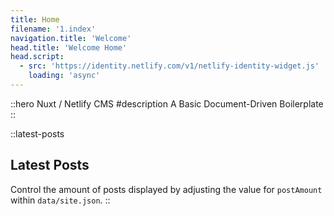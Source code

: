 ```yaml
---
title: Home
filename: '1.index'
navigation.title: 'Welcome'
head.title: 'Welcome Home'
head.script:
  - src: 'https://identity.netlify.com/v1/netlify-identity-widget.js'
    loading: 'async'
---
```

::hero
Nuxt / Netlify CMS
#description
A Basic Document-Driven Boilerplate
::

::latest-posts
## Latest Posts
Control the amount of posts displayed by adjusting the value for `postAmount` within `data/site.json`.
::